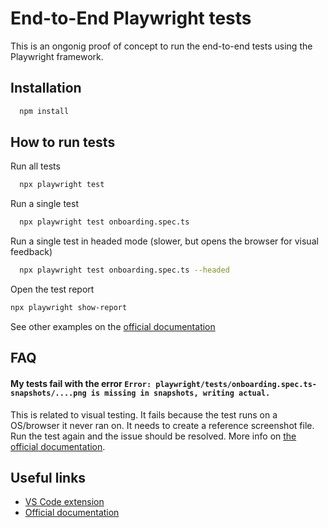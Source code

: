 # End-to-End Playwright tests

This is an ongonig proof of concept to run the end-to-end tests using the Playwright framework.


## Installation

```bash
  npm install
```
    
## How to run tests

Run all tests

```bash
  npx playwright test
```

Run a single test
```bash
  npx playwright test onboarding.spec.ts
```

Run a single test in headed mode (slower, but opens the browser for visual feedback)
```bash
  npx playwright test onboarding.spec.ts --headed
```

Open the test report
```bash
npx playwright show-report
```

See other examples on the [official documentation](https://playwright.dev/docs/running-tests)


## FAQ

#### My tests fail with the error `Error: playwright/tests/onboarding.spec.ts-snapshots/....png is missing in snapshots, writing actual.`

This is related to visual testing. It fails because the test runs on a OS/browser it never ran on. It needs to create a reference screenshot file. Run the test again and the issue should be resolved. More info on [the official documentation](https://playwright.dev/docs/test-snapshots).


## Useful links

- [VS Code extension](https://playwright.dev/docs/getting-started-vscode)
- [Official documentation](https://playwright.dev)
